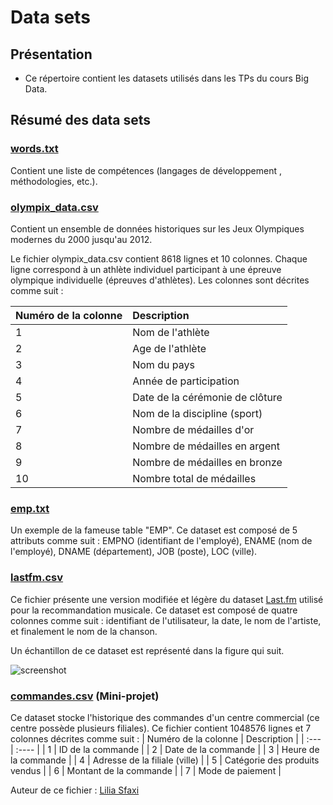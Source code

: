 # Data sets

## Présentation

* Ce répertoire contient les datasets utilisés dans les TPs du cours Big Data.

## Résumé des data sets

### [words.txt](words.txt)

Contient une liste de compétences (langages de développement , méthodologies, etc.).

### [olympix_data.csv](olympix_data.csv)

Contient un ensemble de données historiques sur les Jeux Olympiques modernes du 2000 jusqu'au 2012.

Le fichier olympix_data.csv contient 8618 lignes et 10 colonnes. Chaque ligne correspond à un athlète individuel participant à une épreuve olympique individuelle (épreuves d'athlètes). Les colonnes sont décrites comme suit : 

  | Numéro de la colonne      | Description |
  | :---        |    :----   |
  | 1 | Nom de l'athlète |
  | 2 | Age de l'athlète |
  | 3 | Nom du pays |
  | 4 | Année de participation |
  | 5 | Date de la cérémonie de clôture  |
  | 6 | Nom de la discipline (sport) |
  | 7 | Nombre de médailles d'or |
  | 8 | Nombre de médailles en argent |
  | 9 | Nombre de médailles en bronze |
  | 10 | Nombre total de médailles |

### [emp.txt](emp.txt)

Un exemple de la fameuse table "EMP". Ce dataset est composé de 5 attributs comme suit : EMPNO (identifiant de l'employé), ENAME (nom de l'employé), DNAME (département), JOB (poste), LOC (ville).

### [lastfm.csv](lastfm.csv)

Ce fichier présente une version modifiée et légère du  dataset [Last.fm](http://ocelma.net/MusicRecommendationDataset/lastfm-1K.html) utilisé pour la recommandation musicale. Ce dataset est composé de quatre colonnes comme suit : identifiant de l'utilisateur, la date, le nom de l'artiste, et finalement le nom de la chanson.

Un échantillon de ce dataset est représenté dans la figure qui suit.

![screenshot](https://www.nassimbahri.ovh/docs/bigdata/documentations/datasets/structure.png)

### [commandes.csv](commandes.csv) (Mini-projet)

Ce dataset stocke l'historique des commandes d'un centre commercial (ce centre possède plusieurs filiales). Ce fichier contient 1048576 lignes et 7 colonnes décrites comme suit :
  | Numéro de la colonne      | Description |
  | :---        |    :----   |
  | 1 | ID de la commande |
  | 2 | Date de la commande |
  | 3 | Heure de la commande |
  | 4 | Adresse de la filiale (ville) |
  | 5 | Catégorie des produits vendus  |
  | 6 | Montant de la commande |
  | 7 | Mode de paiement |

Auteur de ce fichier : 
[Lilia Sfaxi](https://github.com/liliasfaxi)